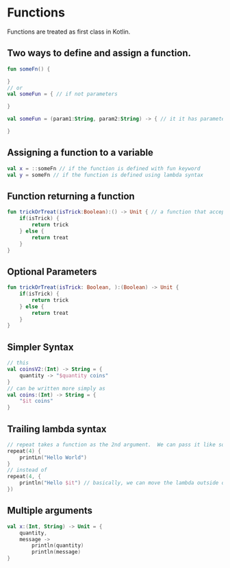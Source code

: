 # Functions

Functions are treated as first class in Kotlin.


## Two ways to define and assign a function.

```kt
fun someFn() {

}
// or
val someFun = { // if not parameters

}

val someFun = (param1:String, param2:String) -> { // it it has parameters

}
```

## Assigning a function to a variable
```kt
val x = ::someFn // if the function is defined with fun keyword
val y = someFn // if the function is defined using lambda syntax
```

## Function returning a function
```kt
fun trickOrTreat(isTrick:Boolean):() -> Unit { // a function that accepts a boolean and return a function that return Unit (void)
    if(isTrick) {
        return trick
    } else {
        return treat
    }
}
```

## Optional Parameters
```kt
fun trickOrTreat(isTrick: Boolean, ):(Boolean) -> Unit {
    if(isTrick) {
        return trick
    } else {
        return treat
    }
}
```

## Simpler Syntax

```kt
// this
val coinsV2:(Int) -> String = {
    quantity -> "$quantity coins"
}
// can be written more simply as 
val coins:(Int) -> String = { 
    "$it coins"
}
```

## Trailing lambda syntax
```kt
// repeat takes a function as the 2nd argument.  We can pass it like so:
repeat(4) {
    printLn("Hello World")
}
// instead of
repeat(4, {
    println("Hello $it") // basically, we can move the lambda outside of the parenthesis
})
```

## Multiple arguments

```kt
val x:(Int, String) -> Unit = {
    quantity,
    message ->
        println(quantity)
        println(message)
}
```
